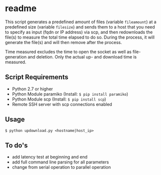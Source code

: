 # readme

This script generates a predefined amount of files (variable ```fileamount```) at a predefined size (variable ```filesize```) and sends them to a host that you need to specify as input (fqdn or IP address) via scp, and then redownloads the file(s) to measure the total time elapsed to do so. During the process, it will generate the file(s) and will then remove after the process.

Time measured excludes the time to open the socket as well as file-generation and deletion. Only the actual up- and download time is measured.

## Script Requirements
- Python 2.7 or higher
- Python Module paramiko (Install: ```$ pip install paramiko```)
- Python Module scp (Install: ```$ pip install scp```)
- Remote SSH server with scp connections enabled

## Usage
```
$ python updownload.py <hostname|host_ip>
```

## To do's

- add latency test at beginning and end
- add full command line parsing for all parameters
- change from serial operation to parallel operation
